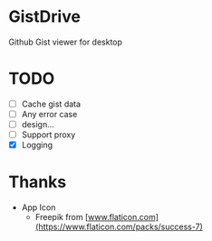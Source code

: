 # GistDrive
Github Gist viewer for desktop

# TODO
- [ ] Cache gist data
- [ ] Any error case
- [ ] design...
- [ ] Support proxy
- [x] Logging

# Thanks
* App Icon
  * Freepik from [www.flaticon.com](https://www.flaticon.com/packs/success-7)
